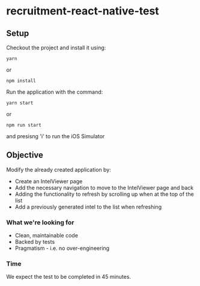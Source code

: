 # recruitment-react-native-test

## Setup

Checkout the project and install it using:

```
yarn 
```

or

```
npm install
```

Run the application with the command:

```
yarn start
```
or

```
npm run start
```

and presisng 'i' to run the iOS Simulator

## Objective

Modify the already created application by:

- Create an IntelViewer page
- Add the necessary navigation to move to the IntelViewer page and back
- Adding the functionality to refresh by scrolling up when at the top of the list
- Add a previously generated intel to the list when refreshing

### What we're looking for

* Clean, maintainable code
* Backed by tests
* Pragmatism - i.e. no over-engineering


### Time
We expect the test to be completed in 45 minutes.
